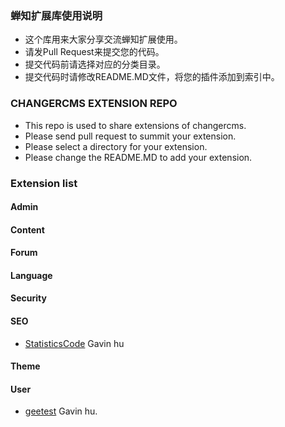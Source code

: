 ### 蝉知扩展库使用说明

* 这个库用来大家分享交流蝉知扩展使用。
* 请发Pull Request来提交您的代码。
* 提交代码前请选择对应的分类目录。
* 提交代码时请修改README.MD文件，将您的插件添加到索引中。

### CHANGERCMS EXTENSION REPO 

* This repo is used to share extensions of changercms.
* Please send pull request to summit your extension.
* Please select a directory for your extension.
* Please change the README.MD to add your extension.

### Extension list

#### Admin
#### Content
#### Forum
#### Language
#### Security
#### SEO
 
 * <a href='/easysoft/changeextension/tree/master/seo/StaticsCode'>StatisticsCode</a> Gavin hu

#### Theme
#### User

 * <a href='/easysoft/changeextension/tree/master/user/geetest'>geetest</a> Gavin hu.
